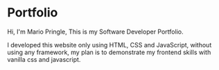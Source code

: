# Portfolio
Hi, I'm Mario Pringle,
This is my Software Developer Portfolio.

I developed this website only using HTML, CSS and JavaScript, without using any framework,
my plan is to demonstrate my frontend skills with vanilla css and javascript.
